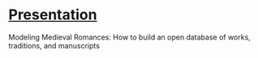 # [Presentation](main.pdf)

Modeling Medieval Romances: How to build an open database of works, traditions, and manuscripts
